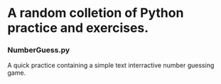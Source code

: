 # A random colletion of Python practice and exercises.
### NumberGuess.py
A quick practice containing a simple text interractive number guessing game.
